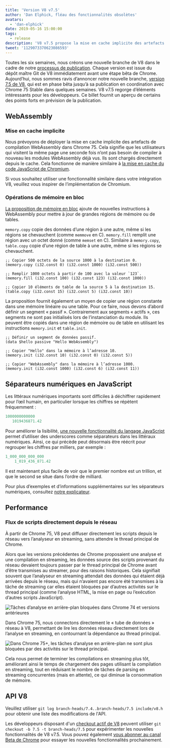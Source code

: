 ```yaml
---
title: 'Version V8 v7.5'
author: 'Dan Elphick, fléau des fonctionnalités obsolètes'
avatars:
  - 'dan-elphick'
date: 2019-05-16 15:00:00
tags:
  - release
description: 'V8 v7.5 propose la mise en cache implicite des artefacts de compilation WebAssembly, des opérations de mémoire en bloc, des séparateurs numériques en JavaScript, et bien plus encore !'
tweet: '1129073370623086593'
---
```

Toutes les six semaines, nous créons une nouvelle branche de V8 dans le cadre de notre [processus de publication](/docs/release-process). Chaque version est issue du dépôt maître Git de V8 immédiatement avant une étape bêta de Chrome. Aujourd’hui, nous sommes ravis d’annoncer notre nouvelle branche, [version 7.5 de V8](https://chromium.googlesource.com/v8/v8.git/+log/branch-heads/7.5), qui est en phase bêta jusqu’à sa publication en coordination avec Chrome 75 Stable dans quelques semaines. V8 v7.5 regorge d’éléments intéressants pour les développeurs. Ce billet fournit un aperçu de certains des points forts en prévision de la publication.

<!--truncate-->
## WebAssembly

### Mise en cache implicite

Nous prévoyons de déployer la mise en cache implicite des artefacts de compilation WebAssembly dans Chrome 75. Cela signifie que les utilisateurs qui visitent la même page une seconde fois n’ont pas besoin de compiler à nouveau les modules WebAssembly déjà vus. Ils sont chargés directement depuis le cache. Cela fonctionne de manière similaire à [la mise en cache du code JavaScript de Chromium](/blog/code-caching-for-devs).

Si vous souhaitez utiliser une fonctionnalité similaire dans votre intégration V8, veuillez vous inspirer de l’implémentation de Chromium.

### Opérations de mémoire en bloc

[La proposition de mémoire en bloc](https://github.com/webassembly/bulk-memory-operations) ajoute de nouvelles instructions à WebAssembly pour mettre à jour de grandes régions de mémoire ou de tables.

`memory.copy` copie des données d’une région à une autre, même si les régions se chevauchent (comme `memmove` en C). `memory.fill` remplit une région avec un octet donné (comme `memset` en C). Similaire à `memory.copy`, `table.copy` copie d’une région de table à une autre, même si les régions se chevauchent.

```wasm
;; Copier 500 octets de la source 1000 à la destination 0.
(memory.copy (i32.const 0) (i32.const 1000) (i32.const 500))

;; Remplir 1000 octets à partir de 100 avec la valeur `123`.
(memory.fill (i32.const 100) (i32.const 123) (i32.const 1000))

;; Copier 10 éléments de table de la source 5 à la destination 15.
(table.copy (i32.const 15) (i32.const 5) (i32.const 10))
```

La proposition fournit également un moyen de copier une région constante dans une mémoire linéaire ou une table. Pour ce faire, nous devons d’abord définir un segment « passif ». Contrairement aux segments « actifs », ces segments ne sont pas initialisés lors de l’instanciation du module. Ils peuvent être copiés dans une région de mémoire ou de table en utilisant les instructions `memory.init` et `table.init`.

```wasm
;; Définir un segment de données passif.
(data $hello passive "Hello WebAssembly")

;; Copier "Hello" dans la mémoire à l’adresse 10.
(memory.init (i32.const 10) (i32.const 0) (i32.const 5))

;; Copier "WebAssembly" dans la mémoire à l’adresse 1000.
(memory.init (i32.const 1000) (i32.const 6) (i32.const 11))
```

## Séparateurs numériques en JavaScript

Les littéraux numériques importants sont difficiles à déchiffrer rapidement pour l’œil humain, en particulier lorsque les chiffres se répètent fréquemment :

```js
1000000000000
   1019436871.42
```

Pour améliorer la lisibilité, [une nouvelle fonctionnalité du langage JavaScript](/features/numeric-separators) permet d’utiliser des underscores comme séparateurs dans les littéraux numériques. Ainsi, ce qui précède peut désormais être réécrit pour regrouper les chiffres par milliers, par exemple :

```js
1_000_000_000_000
    1_019_436_871.42
```

Il est maintenant plus facile de voir que le premier nombre est un trillion, et que le second se situe dans l’ordre de milliard.

Pour plus d’exemples et d’informations supplémentaires sur les séparateurs numériques, consultez [notre explicateur](/features/numeric-separators).

## Performance

### Flux de scripts directement depuis le réseau

À partir de Chrome 75, V8 peut diffuser directement les scripts depuis le réseau vers l’analyseur en streaming, sans attendre le thread principal de Chrome.

Alors que les versions précédentes de Chrome proposaient une analyse et une compilation en streaming, les données source des scripts provenant du réseau devaient toujours passer par le thread principal de Chrome avant d’être transmises au streamer, pour des raisons historiques. Cela signifiait souvent que l’analyseur en streaming attendait des données qui étaient déjà arrivées depuis le réseau, mais qui n’avaient pas encore été transmises à la tâche de streaming car elles étaient bloquées par d’autres activités sur le thread principal (comme l’analyse HTML, la mise en page ou l’exécution d’autres scripts JavaScript).

![Tâches d’analyse en arrière-plan bloquées dans Chrome 74 et versions antérieures](/_img/v8-release-75/before.jpg)

Dans Chrome 75, nous connectons directement le « tube de données » réseau à V8, permettant de lire les données réseau directement lors de l’analyse en streaming, en contournant la dépendance au thread principal.

![Dans Chrome 75+, les tâches d’analyse en arrière-plan ne sont plus bloquées par des activités sur le thread principal.](/_img/v8-release-75/after.jpg)

Cela nous permet de terminer les compilations en streaming plus tôt, améliorant ainsi le temps de chargement des pages utilisant la compilation en streaming, tout en réduisant le nombre de tâches de parsing en streaming concurrentes (mais en attente), ce qui diminue la consommation de mémoire.

## API V8

Veuillez utiliser `git log branch-heads/7.4..branch-heads/7.5 include/v8.h` pour obtenir une liste des modifications de l'API.

Les développeurs disposant d'un [checkout actif de V8](/docs/source-code#using-git) peuvent utiliser `git checkout -b 7.5 -t branch-heads/7.5` pour expérimenter les nouvelles fonctionnalités de V8 v7.5. Vous pouvez également [vous abonner au canal Beta de Chrome](https://www.google.com/chrome/browser/beta.html) pour essayer les nouvelles fonctionnalités prochainement.

